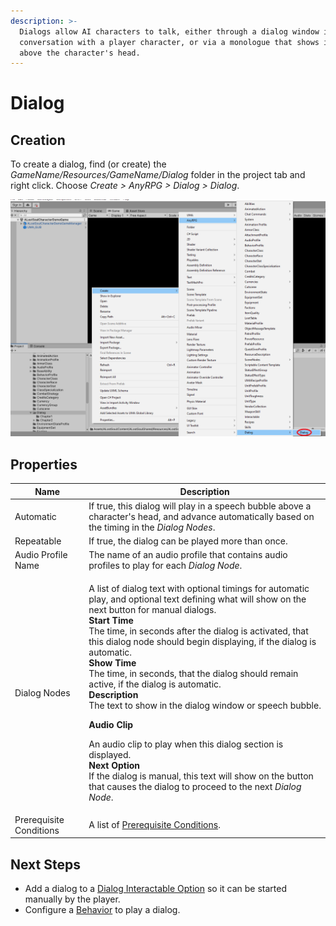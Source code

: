 ```yaml
---
description: >-
  Dialogs allow AI characters to talk, either through a dialog window in
  conversation with a player character, or via a monologue that shows in a popup
  above the character's head.
---
```


# Dialog

## Creation

To create a dialog, find (or create) the _GameName/Resources/GameName/Dialog_ folder in the project tab and right click.  Choose _Create > AnyRPG > Dialog > Dialog_.

![](<../.gitbook/assets/image (126).png>)

## Properties

| Name                    | Description                                                                                                                                                                                                                                                                                                                                                                                                                                                                                                                                                                                                                                                                                                                                                                                                         |
| ----------------------- | ------------------------------------------------------------------------------------------------------------------------------------------------------------------------------------------------------------------------------------------------------------------------------------------------------------------------------------------------------------------------------------------------------------------------------------------------------------------------------------------------------------------------------------------------------------------------------------------------------------------------------------------------------------------------------------------------------------------------------------------------------------------------------------------------------------------- |
| Automatic               | If true, this dialog will play in a speech bubble above a character's head, and advance automatically based on the timing in the _Dialog Nodes_.                                                                                                                                                                                                                                                                                                                                                                                                                                                                                                                                                                                                                                                                    |
| Repeatable              | If true, the dialog can be played more than once.                                                                                                                                                                                                                                                                                                                                                                                                                                                                                                                                                                                                                                                                                                                                                                   |
| Audio Profile Name      | The name of an audio profile that contains audio profiles to play for each _Dialog Node_.                                                                                                                                                                                                                                                                                                                                                                                                                                                                                                                                                                                                                                                                                                                           |
| Dialog Nodes            | <p>A list of dialog text with optional timings for automatic play, and optional text defining what will show on the next button for manual dialogs.<br><strong>Start Time</strong><br>The time, in seconds after the dialog is activated, that this dialog node should begin displaying, if the dialog is automatic.<br><strong>Show Time</strong><br>The time, in seconds, that the dialog should remain active, if the dialog is automatic.<br><strong>Description</strong><br>The text to show in the dialog window or speech bubble.</p><p><strong>Audio Clip</strong></p><p>An audio clip to play when this dialog section is displayed.<br><strong>Next Option</strong><br>If the dialog is manual, this text will show on the button that causes the dialog to proceed to the next <em>Dialog Node</em>.</p> |
| Prerequisite Conditions | A list of [Prerequisite Conditions](../shared-properties/prerequisite-conditions.md).                                                                                                                                                                                                                                                                                                                                                                                                                                                                                                                                                                                                                                                                                                                               |

## Next Steps

* Add a dialog to a [Dialog Interactable Option](interactable-option-configurations/dialog-config.md) so it can be started manually by the player.
* Configure a [Behavior](behavior-profile.md) to play a dialog.
